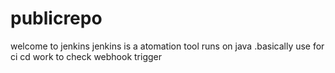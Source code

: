 # publicrepo
welcome to jenkins
jenkins is a atomation tool runs on java .basically use for ci cd work
to check webhook trigger
